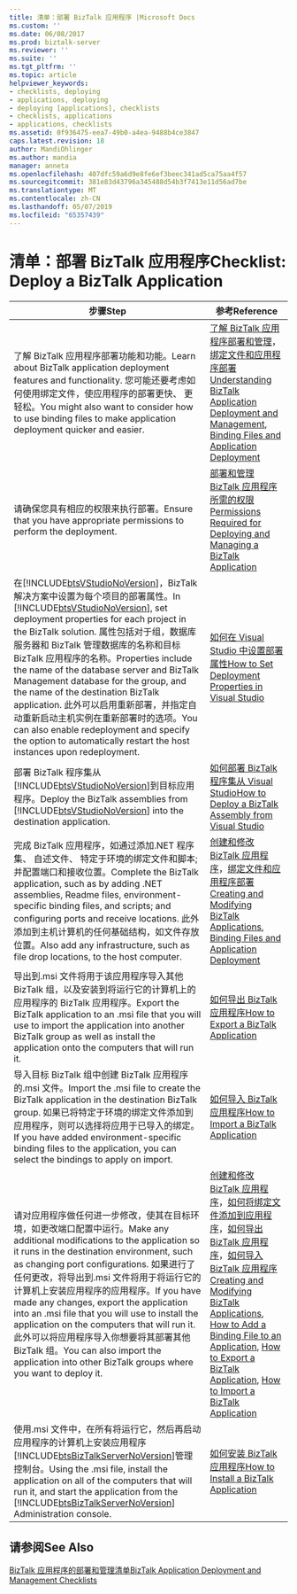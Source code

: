 ```yaml
---
title: 清单：部署 BizTalk 应用程序 |Microsoft Docs
ms.custom: ''
ms.date: 06/08/2017
ms.prod: biztalk-server
ms.reviewer: ''
ms.suite: ''
ms.tgt_pltfrm: ''
ms.topic: article
helpviewer_keywords:
- checklists, deploying
- applications, deploying
- deploying [applications], checklists
- checklists, applications
- applications, checklists
ms.assetid: 0f936475-eea7-49b0-a4ea-9488b4ce3847
caps.latest.revision: 18
author: MandiOhlinger
ms.author: mandia
manager: anneta
ms.openlocfilehash: 407dfc59a6d9e8fe6ef3beec341ad5ca75aa4f57
ms.sourcegitcommit: 381e83d43796a345488d54b3f7413e11d56ad7be
ms.translationtype: MT
ms.contentlocale: zh-CN
ms.lasthandoff: 05/07/2019
ms.locfileid: "65357439"
---
```

# <a name="checklist-deploy-a-biztalk-application"></a><span data-ttu-id="fbf35-102">清单：部署 BizTalk 应用程序</span><span class="sxs-lookup"><span data-stu-id="fbf35-102">Checklist: Deploy a BizTalk Application</span></span>

|                                                                                                                                                                                                             <span data-ttu-id="fbf35-103">步骤</span><span class="sxs-lookup"><span data-stu-id="fbf35-103">Step</span></span>                                                                                                                                                                                                             |                                                                                                                                                                                          <span data-ttu-id="fbf35-104">参考</span><span class="sxs-lookup"><span data-stu-id="fbf35-104">Reference</span></span>                                                                                                                                                                                          |
|------------------------------------------------------------------------------------------------------------------------------------------------------------------------------------------------------------------------------------------------------------------------------------------------------------------------------------------------------------------------------------------------------------------------------|---------------------------------------------------------------------------------------------------------------------------------------------------------------------------------------------------------------------------------------------------------------------------------------------------------------------------------------------------------------------------------------------|
|                                                                                                                      <span data-ttu-id="fbf35-105">了解 BizTalk 应用程序部署功能和功能。</span><span class="sxs-lookup"><span data-stu-id="fbf35-105">Learn about BizTalk application deployment features and functionality.</span></span> <span data-ttu-id="fbf35-106">您可能还要考虑如何使用绑定文件，使应用程序的部署更快、 更轻松。</span><span class="sxs-lookup"><span data-stu-id="fbf35-106">You might also want to consider how to use binding files to make application deployment quicker and easier.</span></span>                                                                                                                      |                                                                           <span data-ttu-id="fbf35-107">[了解 BizTalk 应用程序部署和管理](../core/understanding-biztalk-application-deployment-and-management.md)，[绑定文件和应用程序部署](../core/binding-files-and-application-deployment.md)</span><span class="sxs-lookup"><span data-stu-id="fbf35-107">[Understanding BizTalk Application Deployment and Management](../core/understanding-biztalk-application-deployment-and-management.md), [Binding Files and Application Deployment](../core/binding-files-and-application-deployment.md)</span></span>                                                                            |
|                                                                                                                                                                           <span data-ttu-id="fbf35-108">请确保您具有相应的权限来执行部署。</span><span class="sxs-lookup"><span data-stu-id="fbf35-108">Ensure that you have appropriate permissions to perform the deployment.</span></span>                                                                                                                                                                            |                                                                                                                  [<span data-ttu-id="fbf35-109">部署和管理 BizTalk 应用程序所需的权限</span><span class="sxs-lookup"><span data-stu-id="fbf35-109">Permissions Required for Deploying and Managing a BizTalk Application</span></span>](../core/permissions-required-for-deploying-and-managing-a-biztalk-application.md)                                                                                                                  |
| <span data-ttu-id="fbf35-110">在[!INCLUDE[btsVStudioNoVersion](../includes/btsvstudionoversion-md.md)]，BizTalk 解决方案中设置为每个项目的部署属性。</span><span class="sxs-lookup"><span data-stu-id="fbf35-110">In [!INCLUDE[btsVStudioNoVersion](../includes/btsvstudionoversion-md.md)], set deployment properties for each project in the BizTalk solution.</span></span> <span data-ttu-id="fbf35-111">属性包括对于组，数据库服务器和 BizTalk 管理数据库的名称和目标 BizTalk 应用程序的名称。</span><span class="sxs-lookup"><span data-stu-id="fbf35-111">Properties include the name of the database server and BizTalk Management database for the group, and the name of the destination BizTalk application.</span></span> <span data-ttu-id="fbf35-112">此外可以启用重新部署，并指定自动重新启动主机实例在重新部署时的选项。</span><span class="sxs-lookup"><span data-stu-id="fbf35-112">You can also enable redeployment and specify the option to automatically restart the host instances upon redeployment.</span></span> |                                                                                                                                      [<span data-ttu-id="fbf35-113">如何在 Visual Studio 中设置部署属性</span><span class="sxs-lookup"><span data-stu-id="fbf35-113">How to Set Deployment Properties in Visual Studio</span></span>](../core/how-to-set-deployment-properties-in-visual-studio.md)                                                                                                                                      |
|                                                                                                                                         <span data-ttu-id="fbf35-114">部署 BizTalk 程序集从[!INCLUDE[btsVStudioNoVersion](../includes/btsvstudionoversion-md.md)]到目标应用程序。</span><span class="sxs-lookup"><span data-stu-id="fbf35-114">Deploy the BizTalk assemblies from [!INCLUDE[btsVStudioNoVersion](../includes/btsvstudionoversion-md.md)] into the destination application.</span></span>                                                                                                                                          |                                                                                                                                    [<span data-ttu-id="fbf35-115">如何部署 BizTalk 程序集从 Visual Studio</span><span class="sxs-lookup"><span data-stu-id="fbf35-115">How to Deploy a BizTalk Assembly from Visual Studio</span></span>](../core/how-to-deploy-a-biztalk-assembly-from-visual-studio.md)                                                                                                                                    |
|                                                                               <span data-ttu-id="fbf35-116">完成 BizTalk 应用程序，如通过添加.NET 程序集、 自述文件、 特定于环境的绑定文件和脚本;并配置端口和接收位置。</span><span class="sxs-lookup"><span data-stu-id="fbf35-116">Complete the BizTalk application, such as by adding .NET assemblies, Readme files, environment-specific binding files, and scripts; and configuring ports and receive locations.</span></span> <span data-ttu-id="fbf35-117">此外添加到主机计算机的任何基础结构，如文件存放位置。</span><span class="sxs-lookup"><span data-stu-id="fbf35-117">Also add any infrastructure, such as file drop locations, to the host computer.</span></span>                                                                               |                                                                                           <span data-ttu-id="fbf35-118">[创建和修改 BizTalk 应用程序](../core/creating-and-modifying-biztalk-applications.md)，[绑定文件和应用程序部署](../core/binding-files-and-application-deployment.md)</span><span class="sxs-lookup"><span data-stu-id="fbf35-118">[Creating and Modifying BizTalk Applications](../core/creating-and-modifying-biztalk-applications.md), [Binding Files and Application Deployment](../core/binding-files-and-application-deployment.md)</span></span>                                                                                            |
|                                                                                                                <span data-ttu-id="fbf35-119">导出到.msi 文件将用于该应用程序导入其他 BizTalk 组，以及安装到将运行它的计算机上的应用程序的 BizTalk 应用程序。</span><span class="sxs-lookup"><span data-stu-id="fbf35-119">Export the BizTalk application to an .msi file that you will use to import the application into another BizTalk group as well as install the application onto the computers that will run it.</span></span>                                                                                                                 |                                                                                                                                                    [<span data-ttu-id="fbf35-120">如何导出 BizTalk 应用程序</span><span class="sxs-lookup"><span data-stu-id="fbf35-120">How to Export a BizTalk Application</span></span>](../core/how-to-export-a-biztalk-application.md)                                                                                                                                                    |
|                                                                                                      <span data-ttu-id="fbf35-121">导入目标 BizTalk 组中创建 BizTalk 应用程序的.msi 文件。</span><span class="sxs-lookup"><span data-stu-id="fbf35-121">Import the .msi file to create the BizTalk application in the destination BizTalk group.</span></span> <span data-ttu-id="fbf35-122">如果已将特定于环境的绑定文件添加到应用程序，则可以选择将应用于已导入的绑定。</span><span class="sxs-lookup"><span data-stu-id="fbf35-122">If you have added environment-specific binding files to the application, you can select the bindings to apply on import.</span></span>                                                                                                       |                                                                                                                                                    [<span data-ttu-id="fbf35-123">如何导入 BizTalk 应用程序</span><span class="sxs-lookup"><span data-stu-id="fbf35-123">How to Import a BizTalk Application</span></span>](../core/how-to-import-a-biztalk-application.md)                                                                                                                                                    |
|                   <span data-ttu-id="fbf35-124">请对应用程序做任何进一步修改，使其在目标环境，如更改端口配置中运行。</span><span class="sxs-lookup"><span data-stu-id="fbf35-124">Make any additional modifications to the application so it runs in the destination environment, such as changing port configurations.</span></span> <span data-ttu-id="fbf35-125">如果进行了任何更改，将导出到.msi 文件将用于将运行它的计算机上安装应用程序的应用程序。</span><span class="sxs-lookup"><span data-stu-id="fbf35-125">If you have made any changes, export the application into an .msi file that you will use to install the application on the computers that will run it.</span></span> <span data-ttu-id="fbf35-126">此外可以将应用程序导入你想要将其部署其他 BizTalk 组。</span><span class="sxs-lookup"><span data-stu-id="fbf35-126">You can also import the application into other BizTalk groups where you want to deploy it.</span></span>                    | <span data-ttu-id="fbf35-127">[创建和修改 BizTalk 应用程序](../core/creating-and-modifying-biztalk-applications.md)，[如何将绑定文件添加到应用程序](../core/how-to-add-a-binding-file-to-an-application2.md)，[如何导出 BizTalk 应用程序](../core/how-to-export-a-biztalk-application.md)，[如何导入 BizTalk 应用程序](../core/how-to-import-a-biztalk-application.md)</span><span class="sxs-lookup"><span data-stu-id="fbf35-127">[Creating and Modifying BizTalk Applications](../core/creating-and-modifying-biztalk-applications.md), [How to Add a Binding File to an Application](../core/how-to-add-a-binding-file-to-an-application2.md), [How to Export a BizTalk Application](../core/how-to-export-a-biztalk-application.md), [How to Import a BizTalk Application](../core/how-to-import-a-biztalk-application.md)</span></span> |
|                                                                                             <span data-ttu-id="fbf35-128">使用.msi 文件中，在所有将运行它，然后再启动应用程序的计算机上安装应用程序[!INCLUDE[btsBizTalkServerNoVersion](../includes/btsbiztalkservernoversion-md.md)]管理控制台。</span><span class="sxs-lookup"><span data-stu-id="fbf35-128">Using the .msi file, install the application on all of the computers that will run it, and start the application from the [!INCLUDE[btsBizTalkServerNoVersion](../includes/btsbiztalkservernoversion-md.md)] Administration console.</span></span>                                                                                             |                                                                                                                                                   [<span data-ttu-id="fbf35-129">如何安装 BizTalk 应用程序</span><span class="sxs-lookup"><span data-stu-id="fbf35-129">How to Install a BizTalk Application</span></span>](../core/how-to-install-a-biztalk-application.md)                                                                                                                                                   |

## <a name="see-also"></a><span data-ttu-id="fbf35-130">请参阅</span><span class="sxs-lookup"><span data-stu-id="fbf35-130">See Also</span></span>  
 [<span data-ttu-id="fbf35-131">BizTalk 应用程序的部署和管理清单</span><span class="sxs-lookup"><span data-stu-id="fbf35-131">BizTalk Application Deployment and Management Checklists</span></span>](../core/biztalk-application-deployment-and-management-checklists.md)
